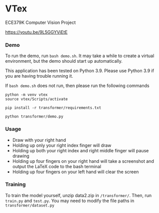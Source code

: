 # VTex
ECE379K Computer Vision Project

https://youtu.be/9L5GGYViEtE

### Demo

To run the demo, run `bash demo.sh`. It may take a while to create a virtual environment, but the demo should start up automatically.

This application has been tested on Python 3.9. Please use Python 3.9 if you are having trouble running it.

If `bash demo.sh` does not run, then please run the following commands
```
python -m venv vtex
source vtex/Scripts/activate

pip install -r transformer/requirements.txt

python transformer/demo.py
```
### Usage

- Draw with your right hand
- Holding up only your right index finger will draw
- Holding up both your right index and right middle finger will pause drawing
- Holding up four fingers on your right hand will take a screenshot and output the LaTeX code to the bash terminal
- Holding up four fingers on your left hand will clear the screen

### Training

To train the model yourself, unzip data2.zip in `/transformer/`. Then, run `train.py` and `test.py`. You may need to modify the file paths in `transformer/dataset.py`



